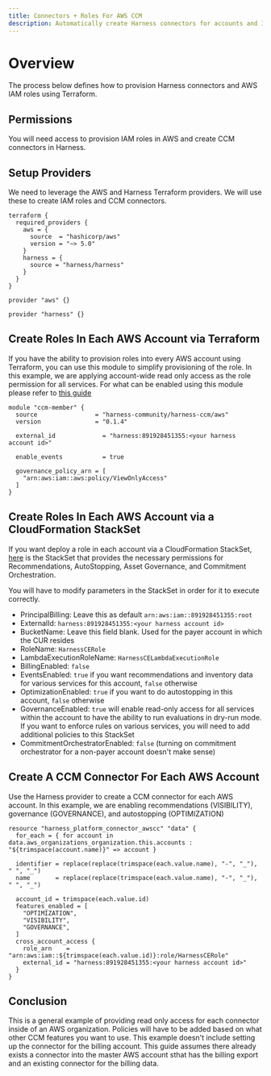 ```yaml
---
title: Connectors + Roles For AWS CCM
description: Automatically create Harness connectors for accounts and IAM roles in each AWS account
---
```


# Overview

The process below defines how to provision Harness connectors and AWS IAM roles using Terraform. 

## Permissions

You will need access to provision IAM roles in AWS and create CCM connectors in Harness.

## Setup Providers

We need to leverage the AWS and Harness Terraform providers. We will use these to create IAM roles and CCM connectors.

```
terraform {
  required_providers {
    aws = {
      source  = "hashicorp/aws"
      version = "~> 5.0"
    }
    harness = {
      source = "harness/harness"
    }
  }
}

provider "aws" {}

provider "harness" {}
```

## Create Roles In Each AWS Account via Terraform

If you have the ability to provision roles into every AWS account using Terraform, you can use this module to simplify provisioning of the role.  In this example, we are applying account-wide read only access as the role permission for all services. For what can be enabled using this module please refer to [this guide](https://github.com/harness-community/terraform-aws-harness-ccm)

```
module "ccm-member" {
  source                = "harness-community/harness-ccm/aws"
  version               = "0.1.4"
  
  external_id             = "harness:891928451355:<your harness account id>"

  enable_events           = true

  governance_policy_arn = [
    "arn:aws:iam::aws:policy/ViewOnlyAccess"
  ]
}
```

## Create Roles In Each AWS Account via a CloudFormation StackSet

If you want deploy a role in each account via a CloudFormation StackSet, [here](https://continuous-efficiency-prod.s3.us-east-2.amazonaws.com/setup/ngv1/HarnessAWSTemplate.yaml) is the StackSet that provides the necessary permissions for Recommendations, AutoStopping, Asset Governance, and Commitment Orchestration.

You will have to modify parameters in the StackSet in order for it to execute correctly.

- PrincipalBilling: Leave this as default `arn:aws:iam::891928451355:root`
- ExternalId: `harness:891928451355:<your harness account id>`
- BucketName: Leave this field blank.  Used for the payer account in which the CUR resides
- RoleName: `HarnessCERole`
- LambdaExecutionRoleName: `HarnessCELambdaExecutionRole`
- BillingEnabled: `false`
- EventsEnabled: `true` if you want recommendations and inventory data for various services for this account, `false` otherwise
- OptimizationEnabled: `true` if you want to do autostopping in this account, `false` otherwise
- GovernanceEnabled: `true` will enable read-only access for all services within the account to have the ability to run evaluations in dry-run mode.  If you want to enforce rules on various services, you will need to add additional policies to this StackSet
- CommitmentOrchestratorEnabled: `false` (turning on commitment orchestrator for a non-payer account doesn't make sense)

## Create A CCM Connector For Each AWS Account

Use the Harness provider to create a CCM connector for each AWS account. In this example, we are enabling recommendations (VISIBILITY), governance (GOVERNANCE), and autostopping (OPTIMIZATION)

```
resource "harness_platform_connector_awscc" "data" {
  for_each = { for account in data.aws_organizations_organization.this.accounts : "${trimspace(account.name)}" => account }

  identifier = replace(replace(trimspace(each.value.name), "-", "_"), " ", "_")
  name       = replace(replace(trimspace(each.value.name), "-", "_"), " ", "_")

  account_id = trimspace(each.value.id)
  features_enabled = [
    "OPTIMIZATION",
    "VISIBILITY",
    "GOVERNANCE",
  ]
  cross_account_access {
    role_arn    = "arn:aws:iam::${trimspace(each.value.id)}:role/HarnessCERole"
    external_id = "harness:891928451355:<your harness account id>"
  }
}
```

## Conclusion

This is a general example of providing read only access for each connector inside of an AWS organization. Policies will have to be added based on what other CCM features you want to use. This example doesn't include setting up the connector for the billing account. This guide assumes there already exists a connector into the master AWS account sthat has the billing export and an existing connector for the billing data.